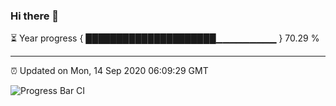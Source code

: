 ### Hi there 👋

⏳ Year progress { █████████████████████▁▁▁▁▁▁▁▁▁ } 70.29 %

---

⏰ Updated on Mon, 14 Sep 2020 06:09:29 GMT

![Progress Bar CI](https://github.com/liununu/liununu/workflows/Progress%20Bar%20CI/badge.svg)
